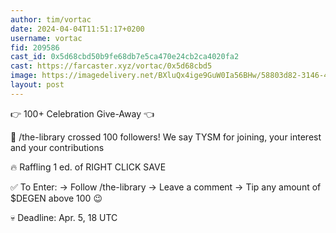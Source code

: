 ```yaml
---
author: tim/vortac
date: 2024-04-04T11:51:17+0200
username: vortac
fid: 209586
cast_id: 0x5d68cbd50b9fe68db7e5ca470e24cb2ca4020fa2
cast: https://farcaster.xyz/vortac/0x5d68cbd5
image: https://imagedelivery.net/BXluQx4ige9GuW0Ia56BHw/58803d82-3146-4eaf-2703-2e10a970a500/original
layout: post
---
```


👉 100+ Celebration Give-Away 👈

🙏 /the-library crossed 100 followers! We say TYSM for joining, your interest and your contributions

🔥 Raffling 1 ed. of RIGHT CLICK SAVE

✅ To Enter:
→ Follow /the-library
→ Leave a comment
→ Tip any amount of $DEGEN above 100 😉

💀 Deadline: Apr. 5, 18 UTC

<img src='https://imagedelivery.net/BXluQx4ige9GuW0Ia56BHw/58803d82-3146-4eaf-2703-2e10a970a500/original' alt='' referrerpolicy='no-referrer'/>
